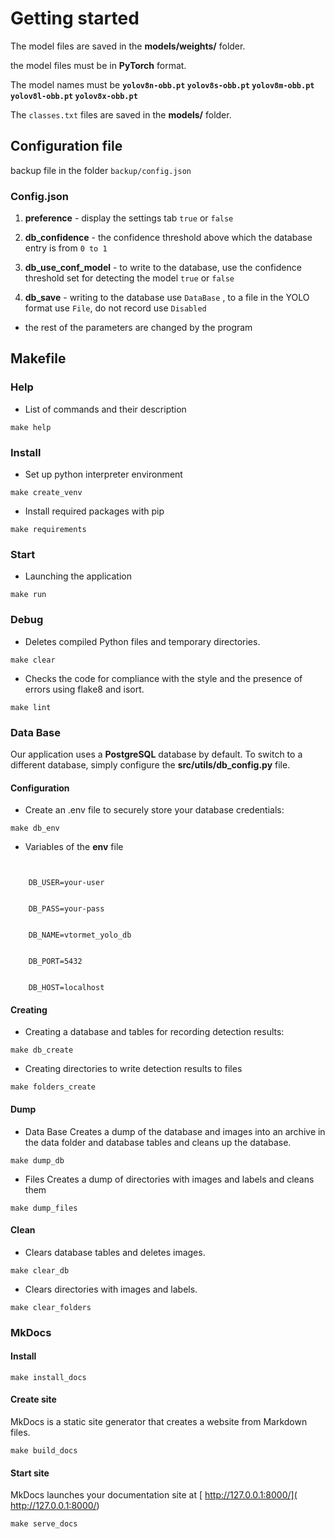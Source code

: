 # Getting started


The model files  are saved in the  **models/weights/**  folder.

the model files must be in **PyTorch** format.

The model names must be **`yolov8n-obb.pt` `yolov8s-obb.pt` `yolov8m-obb.pt` `yolov8l-obb.pt` `yolov8x-obb.pt`**

The `classes.txt` files are saved in the  **models/**  folder.

## Configuration file
backup file in the folder `backup/config.json`

### Config.json


1. **preference** - display the settings tab `true` or `false`


2. **db_confidence** - the confidence threshold above which the database entry is from `0 to 1`


3. **db_use_conf_model** - to write to the database, use the confidence threshold set for detecting the model `true` or `false`


4. **db_save** - writing to the database use `DataBase` , to a file in the YOLO  format use `File`, do not record use `Disabled`

- the rest of the parameters are changed by the program

## Makefile

### Help
- List of commands and their description 

```shell
make help
```

### Install
- Set up python interpreter environment

```shell
make create_venv
```

- Install required packages with pip

```shell
make requirements
```

### Start
- Launching the application

```shell
make run
```

### Debug
- Deletes compiled Python files and temporary directories.

```shell
make clear
```

- Checks the code for compliance with the style and the presence of errors using flake8 and isort.

```shell
make lint
```


### Data Base 
Our application uses a **PostgreSQL** database by default. To switch to a different database, simply configure the **src/utils/db_config.py** file.


#### Configuration

- Create an .env file to securely store your database credentials:

```shell
make db_env
```

- Variables of the **env** file

```shell


    DB_USER=your-user


    DB_PASS=your-pass


    DB_NAME=vtormet_yolo_db


    DB_PORT=5432


    DB_HOST=localhost  
```

#### Creating
- Creating a database and tables for recording detection results:

```shell
make db_create
```


- Creating directories to write detection results to files

```shell
make folders_create
```
#### Dump

- Data Base
Creates a dump of the database and images into an archive in the data folder and database tables and cleans up the database.

```shell
make dump_db
```

- Files
Creates a dump of directories with images and labels and cleans them

```shell
make dump_files
```

#### Clean
- Clears database tables and deletes images.

```shell
make clear_db
```

- Clears directories with images and labels.

```shell
make clear_folders
```



### MkDocs
#### Install

```shell
make install_docs
```
#### Create site
MkDocs is a static site generator that creates a website from Markdown files.

```shell
make build_docs
```

#### Start site
MkDocs launches your documentation site at [ http://127.0.0.1:8000/]( http://127.0.0.1:8000/)

```shell
make serve_docs
```